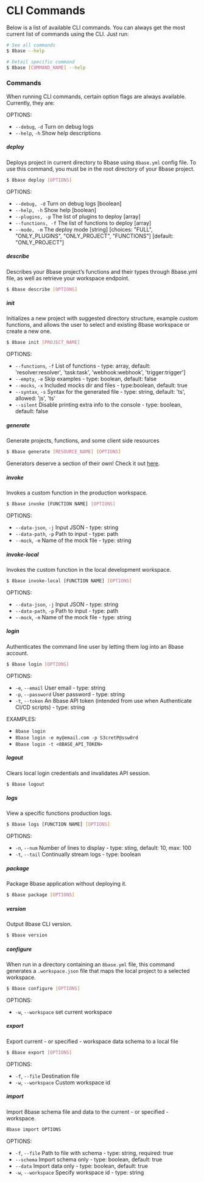 # CLI Commands

Below is a list of available CLI commands. You can always get the most current list of commands using the CLI. Just run:

```sh
# See all commands
$ 8base --help

# Detail specific command
$ 8base [COMMAND_NAME] --help
```

### Commands
When running CLI commands, certain option flags are always available. Currently, they are:

OPTIONS:  
* `--debug`, `-d`  Turn on debug logs                                                     
* `--help`, `-h`   Show help descriptions

##### deploy
Deploys project in current directory to 8base using `8base.yml` config file. To use this command, you must be in the root directory of your 8base project.

```sh
$ 8base deploy [OPTIONS]
```
OPTIONS:
* `--debug, -d`      Turn on debug logs                  [boolean]
* `--help, -h`       Show help                           [boolean]
* `--plugins, -p`    The list of plugins to deploy         [array]
* `--functions, -f`  The list of functions to deploy       [array]
* `--mode, -m`       The deploy mode [string] [choices: "FULL", "ONLY_PLUGINS", "ONLY_PROJECT", "FUNCTIONS"] [default: "ONLY_PROJECT"]

##### describe
Describes your 8base project’s functions and their types through 8base.yml file, as well as retrieve your workspace endpoint.

```sh
$ 8base describe [OPTIONS]
```

##### init
Initializes a new project with suggested directory structure, example custom functions, and allows the user to select and existing 8base workspace or create a new one.

```sh
$ 8base init [PROJECT_NAME]
```

OPTIONS:   
* `--functions`, `-f`  	List of functions - type: array, default: 'resolver:resolver', 'task:task', 'webhook:webhook', 'trigger:trigger']
* `--empty`, `-e` 		Skip examples - type: boolean, default: false
* `--mocks`, `-x`     	Included mocks dir and files - type:boolean, default: true
* `--syntax`, `-s`  	Syntax for the generated file - type: string, default: 'ts', allowed: 'js', 'ts'
* `--silent`        	Disable printing extra info to the console - type: boolean, default: false

##### generate
Generate projects, functions, and some client side resources

```sh
$ 8base generate [RESOURCE_NAME] [OPTIONS]
```

Generators deserve a section of their own! Check it out [here](./generators).

##### invoke
Invokes a custom function in the production workspace.

```sh
$ 8base invoke [FUNCTION NAME] [OPTIONS]
```
OPTIONS:
* `--data-json`, `-j`  Input JSON - type: string
* `--data-path`, `-p`  Path to input - type: path
* `--mock`, `-m`       Name of the mock file - type: string

##### invoke-local
Invokes the custom function in the local development workspace.

```sh
$ 8base invoke-local [FUNCTION NAME] [OPTIONS]
```

OPTIONS: 
* `--data-json`, `-j`  Input JSON - type: string
* `--data-path`, `-p`  Path to input - type: path
* `--mock`, `-m`       Name of the mock file - type: string

##### login
Authenticates the command line user by letting them log into an 8base account.

```sh
$ 8base login [OPTIONS]
```

OPTIONS:  
* `-e`, `--email`	 User email - type: string
* `-p`, `--password` User password - type: string
* `-t`, `--token` An 8base API token (intended from use when Authenticate CI/CD scripts) - type: string

EXAMPLES:
* `8base login`
* `8base login -e my@email.com -p S3cretP@ssw0rd`
* `8base login -t <8BASE_API_TOKEN>`

##### logout
Clears local login credentials and invalidates API session.

```sh
$ 8base logout
```

##### logs
View a specific functions production logs.

```sh
$ 8base logs [FUNCTION NAME] [OPTIONS]
```

OPTIONS: 
* `-n`, `--num` 	Number of lines to display - type: sting, default: 10, max: 100 
* `-t`, `--tail` 	Continually stream logs - type: boolean

##### package
Package 8base application without deploying it.
 
```sh
$ 8base package [OPTIONS]
```

##### version
Output 8base CLI version.

```sh
$ 8base version
```

##### configure
When run in a directory containing an `8base.yml` file, this command generates a `.workspace.json` file that maps the local project to a selected workspace. 

```sh
$ 8base configure [OPTIONS]
```

OPTIONS:
* `-w`, `--workspace` set current workspace

##### export
Export current - or specified - workspace data schema to a local file

```sh
$ 8base export [OPTIONS]
```

OPTIONS:  
* `-f`, `--file` 		Destination file
* `-w`, `--workspace`  	Custom workspace id

##### import
Import 8base schema file and data to the current - or specified - workspace.

```sh
8base import OPTIONS
```

OPTIONS:
* `-f`, `--file` 		Path to file with schema - type: string, required: true
* `--schema` 			Import schema only - type: boolean, default: true
* `--data` 				Import data only - type: boolean, default: true
* `-w`, `--workspace`   Specify workspace id - type: string
